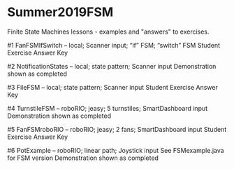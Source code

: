 # Summer2019FSM

Finite State Machines lessons - examples and "answers" to exercises.

#1 FanFSMIfSwitch – local; Scanner input; “if” FSM; “switch” FSM
Student Exercise Answer Key

#2 NotificationStates – local; state pattern; Scanner input
Demonstration shown as completed

#3 FileFSM – local; state pattern; Scanner input
Student Exercise Answer Key

#4 TurnstileFSM – roboRIO; jeasy; 5 turnstiles; SmartDashboard input
Demonstration shown as completed

#5 FanFSMroboRIO – roboRIO; jeasy; 2 fans; SmartDashboard input
Student Exercise Answer Key

#6 PotExample – roboRIO; linear path; Joystick input
See FSMexample.java for FSM version
Demonstration shown as completed
